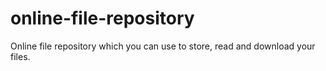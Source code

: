 # online-file-repository
Online file repository which you can use to store, read and download your files.
